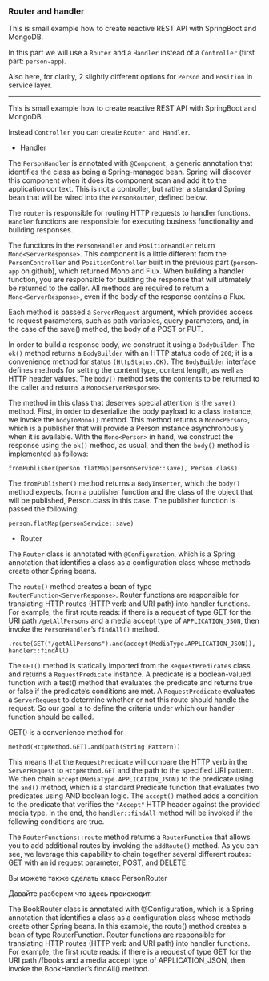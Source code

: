### Router and handler

This is small example how to create reactive REST API with SpringBoot and MongoDB.

In this part we will use a `Router` and a `Handler` instead of a `Controller` (first part: `person-app`).

Also here, for clarity, 2 slightly different options for `Person` and `Position` in service layer.

_____

This is small example how to create reactive REST API with SpringBoot and MongoDB.

Instead `Controller` you can create `Router and Handler`.

- Handler

The `PersonHandler` is annotated with `@Component`, a generic annotation that identifies the class as being a Spring-managed bean. 
Spring will discover this component when it does its component scan and add it to the application context. 
This is not a controller, but rather a standard Spring bean that will be wired into the `PersonRouter`, defined below.

The `router` is responsible for routing HTTP requests to handler functions. 
`Handler` functions are responsible for executing business functionality and building responses.

The functions in the `PersonHandler` and `PositionHandler` return `Mono<ServerResponse>`. 
This component is a little different from the `PersonController` and `PositionController` built in the previous part (`person-app` on github), which returned Mono<Personn> and Flux<Person>. 
When building a handler function, you are responsible for building the response that will ultimately be returned to the caller. 
All methods are required to return a `Mono<ServerResponse>`, even if the body of the response contains a Flux.

Each method is passed a `ServerRequest` argument, which provides access to request parameters, such as path variables, query parameters, and, in the case of the save() method, the body of a POST or PUT.

In order to build a response body, we construct it using a `BodyBuilder`. 
The `ok()` method returns a `BodyBuilder` with an HTTP status code of `200`; it is a convenience method for status `(HttpStatus.OK)`. 
The `BodyBuilder` interface defines methods for setting the content type, content length, as well as HTTP header values. 
The `body()` method sets the contents to be returned to the caller and returns a `Mono<ServerResponse>`.

The method in this class that deserves special attention is the `save()` method. 
First, in order to deserialize the body payload to a class instance, we invoke the `bodyToMono()` method. 
This method returns a `Mono<Person>`, which is a publisher that will provide a Person instance asynchronously when it is available. 
With the `Mono<Person>` in hand, we construct the response using the `ok()` method, as usual, and then the `body()` method is implemented as follows:

    fromPublisher(person.flatMap(personService::save), Person.class)
    
The `fromPublisher()` method returns a `BodyInserter`, which the `body()` method expects, from a publisher function and the class of the object that will be published, Person.class in this case. 
The publisher function is passed the following:

    person.flatMap(personService::save)
    
    
- Router

The `Router` class is annotated with `@Configuration`, which is a Spring annotation that identifies a class as a configuration class whose methods create other Spring beans.

The `route()` method creates a bean of type `RouterFunction<ServerResponse>`. 
Router functions are responsible for translating HTTP routes (HTTP verb and URI path) into handler functions. 
For example, the first route reads: if there is a request of type GET for the URI path `/getAllPersons` and a media accept type of `APPLICATION_JSON`, then invoke the `PersonHandler`’s `findAll()` method.

    .route(GET("/getAllPersons").and(accept(MediaType.APPLICATION_JSON)), handler::findAll)
    
The `GET()` method is statically imported from the `RequestPredicates` class and returns a `RequestPredicate` instance. 
A predicate is a boolean-valued function with a test() method that evaluates the predicate and returns true or false if the predicate’s conditions are met. 
A `RequestPredicate` evaluates a `ServerRequest` to determine whether or not this route should handle the request. 
So our goal is to define the criteria under which our handler function should be called.

GET() is a convenience method for

    method(HttpMethod.GET).and(path(String Pattern))
    
This means that the `RequestPredicate` will compare the HTTP verb in the `ServerRequest` to `HttpMethod.GET` and the path to the specified URI pattern. 
We then chain `accept(MediaType.APPLICATION_JSON)` to the predicate using the `and()` method, which is a standard Predicate function that evaluates two predicates using AND boolean logic. 
The `accept()` method adds a condition to the predicate that verifies the `"Accept"` HTTP header against the provided media type. 
In the end, the `handler::findAll` method will be invoked if the following conditions are true.

The `RouterFunctions::route` method returns a `RouterFunction` that allows you to add additional routes by invoking the `addRoute()` method. 
As you can see, we leverage this capability to chain together several different routes: GET with an id request parameter, POST, and DELETE.















Вы можете также сделать класс PersonRouter


Давайте разберем что здесь происходит.

The BookRouter class is annotated with @Configuration, which is a Spring annotation that identifies a class as a configuration class whose methods create other Spring beans. In this example, the route() method creates a bean of type RouterFunction<ServerResponse>. Router functions are responsible for translating HTTP routes (HTTP verb and URI path) into handler functions. For example, the first route reads: if there is a request of type GET for the URI path /fbooks and a media accept type of APPLICATION_JSON, then invoke the BookHandler’s findAll() method.
